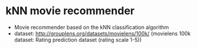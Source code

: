 # kNN movie recommender

* Movie recommender based on the kNN classification algorithm
* dataset:
http://grouplens.org/datasets/movielens/100k/
(movielens 100k dataset: Rating prediction dataset (rating scale 1-5))
